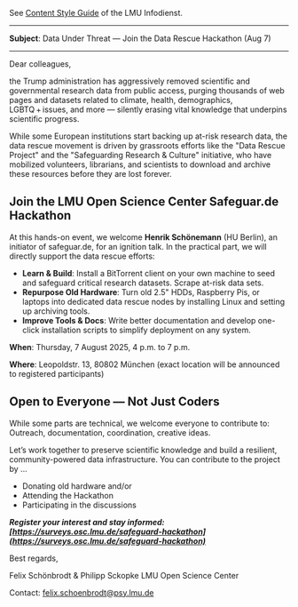 See [Content Style Guide](https://www.lmu.de/de/die-lmu/struktur/zentrale-universitaetsverwaltung/kommunikation-und-presse/lmu-brand-guide/content-style-guide/) of the LMU Infodienst.

---

**Subject**: Data Under Threat — Join the Data Rescue Hackathon (Aug 7)

---

Dear colleagues,

the Trump administration has aggressively removed scientific and governmental research data from public access, purging thousands of web pages and datasets related to climate, health, demographics, LGBTQ + issues, and more — silently erasing vital knowledge that underpins scientific progress.

While some European institutions start backing up at-risk research data, the data rescue movement is driven by grassroots efforts like the "Data Rescue Project" and the "Safeguarding Research & Culture" initiative, who have mobilized volunteers, librarians, and scientists to download and archive these resources before they are lost forever.

## Join the LMU Open Science Center Safeguar.de Hackathon

At this hands-on event, we welcome **Henrik Schönemann** (HU Berlin), an initiator of safeguar.de, for an ignition talk. In the practical part, we will directly support the data rescue efforts:

- **Learn & Build**: Install a BitTorrent client on your own machine to seed and safeguard critical research datasets. Scrape at-risk data sets.
- **Repurpose Old Hardware**: Turn old 2.5" HDDs, Raspberry Pis, or laptops into dedicated data rescue nodes by installing Linux and setting up archiving tools.
- **Improve Tools & Docs**: Write better documentation and develop one-click installation scripts to simplify deployment on any system.

**When**: Thursday, 7 August 2025, 4 p.m. to 7 p.m.

**Where**: Leopoldstr. 13, 80802 München (exact location will be announced to registered participants)

## Open to Everyone — Not Just Coders

While some parts are technical, we welcome everyone to contribute to: Outreach, documentation, coordination, creative ideas.

Let’s work together to preserve scientific knowledge and build a resilient, community-powered data infrastructure. You can contribute to the project by ...

- Donating old hardware and/or
- Attending the Hackathon
- Participating in the discussions

***Register your interest and stay informed: [https://surveys.osc.lmu.de/safeguard-hackathon](https://surveys.osc.lmu.de/safeguard-hackathon)***


Best regards,

Felix Schönbrodt & Philipp Sckopke 
LMU Open Science Center

Contact: felix.schoenbrodt@psy.lmu.de